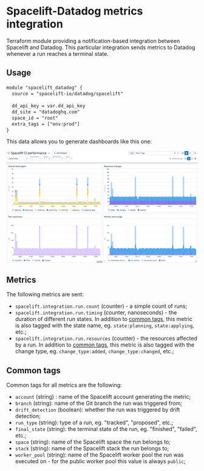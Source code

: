 # Spacelift-Datadog metrics integration

Terraform module providing a notification-based integration between Spacelift and Datadog. This particular integration sends metrics to Datadog whenever a run reaches a terminal state.

## Usage

```hcl
module "spacelift_datadog" {
  source = "spacelift-io/datadog/spacelift"

  dd_api_key = var.dd_api_key
  dd_site = "datadoghq.com"
  space_id = "root"
  extra_tags = ["env:prod"]
}
```

This data allows you to generate dashboards like this one:

![Example dashboard screenshot](./assets/dashboard-screenshot.png)

## Metrics

The following metrics are sent:

- `spacelift.integration.run.count` (counter) - a simple count of runs;
- `spacelift.integration.run.timing` (counter, nanoseconds) - the duration of different run states. In addition to [common tags](#common-tags), this metric is also tagged with the state name, eg. `state:planning`, `state:applying`, etc.;
- `spacelift.integration.run.resources` (counter) - the resources affected by a run. In addition to [common tags](#common-tags), this metric is also tagged with the change type, eg. `change_type:added`, `change_type:changed`, etc.;

## Common tags

Common tags for all metrics are the following:

- `account` (string) : name of the Spacelift account generating the metric;
- `branch` (string): name of the Git branch the run was triggered from;
- `drift_detection` (boolean): whether the run was triggered by drift detection;
- `run_type` (string): type of a run, eg. "tracked", "proposed", etc.;
- `final_state` (string): the terminal state of the run, eg. "finished", "failed", etc.;
- `space` (string): name of the Spacelift space the run belongs to;
- `stack` (string): name of the Spacelift stack the run belongs to;
- `worker_pool` (string): name of the Spacelift worker pool the run was executed on - for the public worker pool this value is always `public`;
